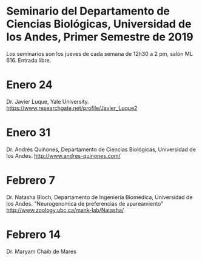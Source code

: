# Seminario del Departamento de Ciencias Biológicas, Universidad de los Andes, Primer Semestre de 2019

  Los seminarios son los jueves de cada semana de 12h30 a 2 pm, salón ML 616. Entrada libre.

# Enero 24

Dr. Javier Luque, Yale University.
https://www.researchgate.net/profile/Javier_Luque2

# Enero 31

Dr. Andrés Quiñones, Departamento de Ciencias Biológicas, Universidad de los Andes.
http://www.andres-quinones.com/

# Febrero 7

Dr. Natasha Bloch, Departamento de Ingeniería Biomédica, Universidad de los Andes.
"Neurogenomica de preferencias de apareamiento”
http://www.zoology.ubc.ca/mank-lab/Natasha/

# Febrero 14

Dr. Maryam Chaib de Mares
